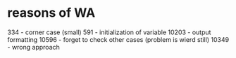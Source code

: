 reasons of WA
=============

334 - corner case (small)
591 - initialization of variable
10203 - output formatting
10596 - forget to check other cases (problem is wierd still)
10349 - wrong approach
